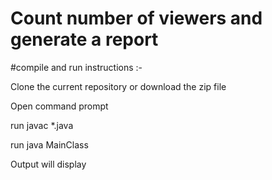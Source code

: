# Count number of viewers and generate a report

#compile and run instructions :- 

Clone the current repository or download the zip file	

Open command prompt	

run javac *.java	 

run java MainClass 	

Output will display	
